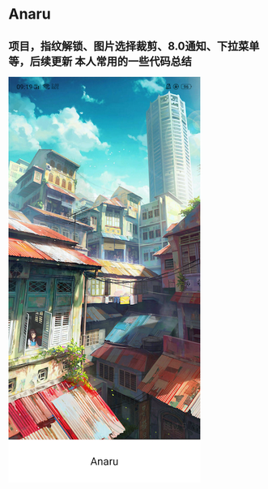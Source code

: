 # Anaru
项目，指纹解锁、图片选择裁剪、8.0通知、下拉菜单等，后续更新
本人常用的一些代码总结
------------------
![截图展示](https://github.com/LRDDYR/Anaru/raw/master/screenshot/Screenshot_2018-07-27-09-19-16-93.png)
